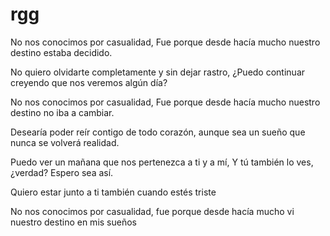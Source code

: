 # rgg
No nos conocimos por casualidad, 
Fue porque desde hacía mucho nuestro destino estaba decidido.

No quiero olvidarte completamente y sin dejar rastro, 
¿Puedo continuar creyendo que nos veremos algún día?

No nos conocimos por casualidad, 
Fue porque desde hacía mucho nuestro destino no iba a cambiar.

Desearía poder reír contigo de todo corazón, 
aunque sea un sueño que nunca se volverá realidad.

Puedo ver un mañana que nos pertenezca a ti y a mí, 
Y tú también lo ves, ¿verdad? Espero sea así.

Quiero estar junto a ti también cuando estés triste

No nos conocimos por casualidad, 
fue porque desde hacía mucho vi nuestro destino en mis sueños
